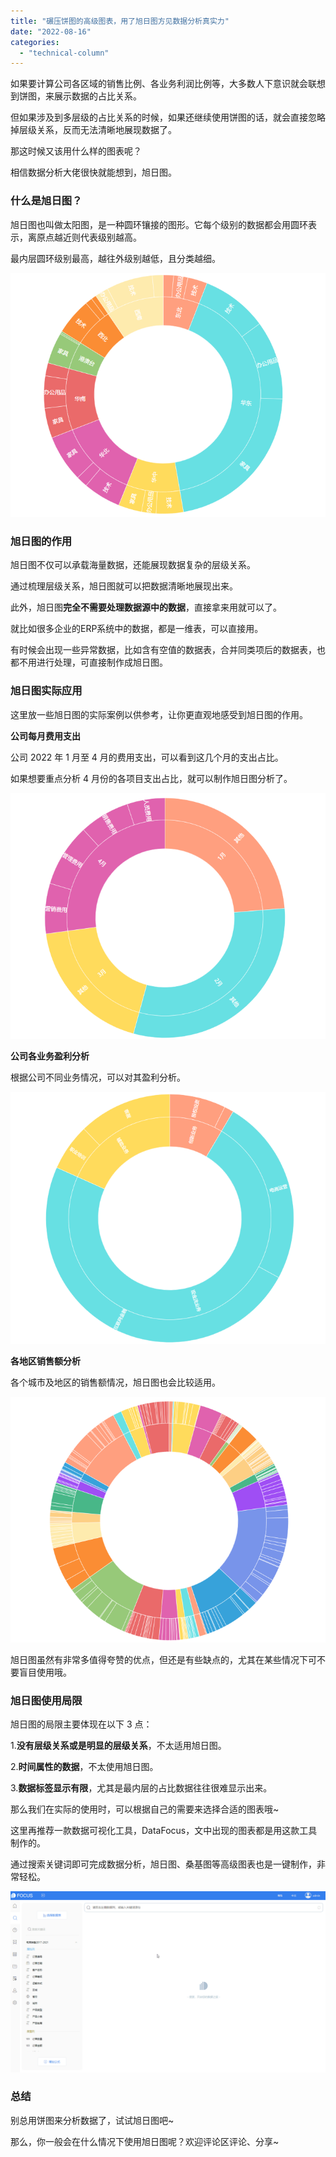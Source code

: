```yaml
---
title: "碾压饼图的高级图表，用了旭日图方见数据分析真实力"
date: "2022-08-16"
categories: 
  - "technical-column"
---
```


如果要计算公司各区域的销售比例、各业务利润比例等，大多数人下意识就会联想到饼图，来展示数据的占比关系。

但如果涉及到多层级的占比关系的时候，如果还继续使用饼图的话，就会直接忽略掉层级关系，反而无法清晰地展现数据了。

那这时候又该用什么样的图表呢？

相信数据分析大佬很快就能想到，旭日图。

### 什么是旭日图？

旭日图也叫做太阳图，是一种圆环镶接的图形。它每个级别的数据都会用圆环表示，离原点越近则代表级别越高。

最内层圆环级别最高，越往外级别越低，且分类越细。

![image.png](images/1660660672-image-png.png)

### 旭日图的作用

旭日图不仅可以承载海量数据，还能展现数据复杂的层级关系。

通过梳理层级关系，旭日图就可以把数据清晰地展现出来。

此外，旭日图**完全不需要处理数据源中的数据**，直接拿来用就可以了。

就比如很多企业的ERP系统中的数据，都是一维表，可以直接用。

有时候会出现一些异常数据，比如含有空值的数据表，合并同类项后的数据表，也都不用进行处理，可直接制作成旭日图。

### 旭日图实际应用

这里放一些旭日图的实际案例以供参考，让你更直观地感受到旭日图的作用。

**公司每月费用支出**

公司 2022 年 1 月至 4 月的费用支出，可以看到这几个月的支出占比。

如果想要重点分析 4 月份的各项目支出占比，就可以制作旭日图分析了。

![image.png](images/1660660673-image-png.png)

**公司各业务盈利分析**

根据公司不同业务情况，可以对其盈利分析。

![image.png](images/1660660674-image-png.png)

**各地区销售额分析**

各个城市及地区的销售额情况，旭日图也会比较适用。

![image.png](images/1660660675-image-png.png)

旭日图虽然有非常多值得夸赞的优点，但还是有些缺点的，尤其在某些情况下可不要盲目使用哦。

### **旭日图使用局限**

旭日图的局限主要体现在以下 3 点：

1.**没有层级关系或是明显的层级关系**，不太适用旭日图。

2.**时间属性的数据**，不太使用旭日图。

3.**数据标签显示有限**，尤其是最内层的占比数据往往很难显示出来。

那么我们在实际的使用时，可以根据自己的需要来选择合适的图表哦~

这里再推荐一款数据可视化工具，DataFocus，文中出现的图表都是用这款工具制作的。

通过搜索关键词即可完成数据分析，旭日图、桑基图等高级图表也是一键制作，非常轻松。

![eae319378630417752471a72d9d96cd6_047b29a4-d2b7-4e71-9308-9d10cd35760a.gif](images/1660660677-eae319378630417752471a72d9d96cd6_047b29a4-d2b7-4e7.gif)

### 总结

别总用饼图来分析数据了，试试旭日图吧~

那么，你一般会在什么情况下使用旭日图呢？欢迎评论区评论、分享~
